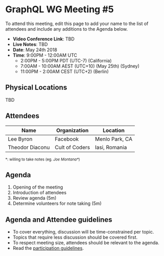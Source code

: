 # GraphQL WG Meeting #5

To attend this meeting, edit this page to add your name to the list of attendees
and include any additions to the Agenda below.

- **Video Conference Link**: TBD
- **Live Notes**: TBD
- **Date**: May 24th 2018
- **Time**: 9:00PM - 12:00AM UTC
  - 2:00PM - 5:00PM PDT (UTC-7) (California)
  - 7:00AM - 10:00AM AEST (UTC+10) (May 25th) (Sydney)
  - 11:00PM - 2:00AM CEST (UTC+2) (Berlin)

## Physical Locations

TBD

## Attendees

Name                 | Organization  | Location
-------------------- | ------------- | ----------------------
Lee Byron            | Facebook      | Menlo Park, CA
Theodor Diaconu      | Cult of Coders| Iasi, Romania 

<small>\*: willing to take notes (eg. <em>Joe Montana*</em>)</small>

## Agenda

1. Opening of the meeting
1. Introduction of attendees
1. Review agenda (5m)
1. Determine volunteers for note taking (5m)

## Agenda and Attendee guidelines

- To cover everything, discussion will be time-constrained per topic.
- Topics that require less discussion should be covered first.
- To respect meeting size, attendees should be relevant to the agenda.
- Read the [participation guidelines](../README.md#participation-guidelines).
